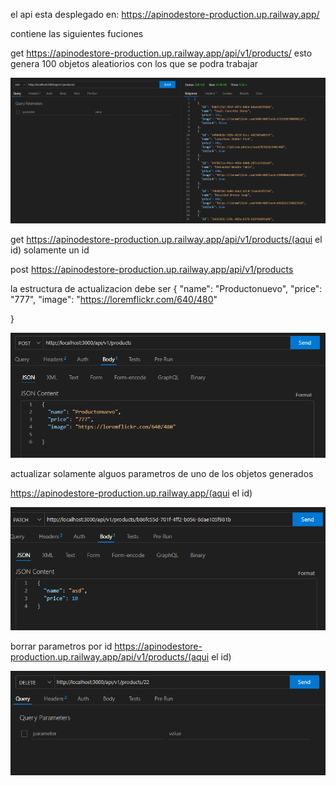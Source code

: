 el api esta desplegado en: https://apinodestore-production.up.railway.app/

contiene las siguientes fuciones 

get https://apinodestore-production.up.railway.app/api/v1/products/ esto genera 100 objetos aleatiorios con los que se podra trabajar 

![Alt text](image.png)


get https://apinodestore-production.up.railway.app/api/v1/products/(aqui el id) solamente un id


post https://apinodestore-production.up.railway.app/api/v1/products

la estructura de actualizacion debe ser 
{
  "name": "Productonuevo",
  "price": "777",
  "image": "https://loremflickr.com/640/480"
  
}

![Alt text](image-1.png) 


actualizar solamente alguos parametros de uno de los objetos generados

https://apinodestore-production.up.railway.app/(aqui el id)

![Alt text](image-2.png) 

borrar parametros por id https://apinodestore-production.up.railway.app/api/v1/products/(aqui el id)


![Alt text](image-3.png)
